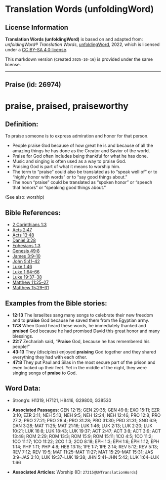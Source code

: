 # Translation Words (unfoldingWord)

## License Information

**Translation Words (unfoldingWord)** is based on and adapted from: _unfoldingWord® Translation Words_, [unfoldingWord](https://unfoldingword.org/utw), 2022, which is licensed under a [CC BY-SA 4.0 license](https://creativecommons.org/licenses/by-sa/4.0/legalcode.en).

This markdown version (created `2025-10-16`) is provided under the same license.



--------------------------------

## Praise (id: 26974)

praise, praised, praiseworthy
=============================

Definition:
-----------

To praise someone is to express admiration and honor for that person.

* People praise God because of how great he is and because of all the amazing things he has done as the Creator and Savior of the world.
* Praise for God often includes being thankful for what he has done.
* Music and singing is often used as a way to praise God.
* Praising God is part of what it means to worship him.
* The term to “praise” could also be translated as to “speak well of” or to “highly honor with words” or to “say good things about.”
* The noun “praise” could be translated as “spoken honor” or “speech that honors” or “speaking good things about.”

(See also: worship)

Bible References:
-----------------

* [2 Corinthians 1:3](https://ref.ly/2Cor1:3)
* [Acts 2:47](https://ref.ly/Acts2:47)
* [Acts 13:48](https://ref.ly/Acts13:48)
* [Daniel 3:28](https://ref.ly/Dan3:28)
* [Ephesians 1:3](https://ref.ly/Eph1:3)
* [Genesis 49:8](https://ref.ly/Gen49:8)
* [James 3:9–10](https://ref.ly/Jas3:9-Jas3:10)
* [John 5:41–42](https://ref.ly/John5:41-John5:42)
* [Luke 1:46](https://ref.ly/Luke1:46)
* [Luke 1:64–66](https://ref.ly/Luke1:64-Luke1:66)
* [Luke 19:37–38](https://ref.ly/Luke19:37-Luke19:38)
* [Matthew 11:25–27](https://ref.ly/Matt11:25-Matt11:27)
* [Matthew 15:29–31](https://ref.ly/Matt15:29-Matt15:31)

Examples from the Bible stories:
--------------------------------

* **12:13** The Israelites sang many songs to celebrate their new freedom and to **praise** God because he saved them from the Egyptian army.
* **17:8** When David heard these words, he immediately thanked and **praised** God because he had promised David this great honor and many blessings.
* **22:7** Zechariah said, “**Praise** God, because he has remembered his people!”
* **43:13** They (disciples) enjoyed **praising** God together and they shared everything they had with each other.
* **47:8** They put Paul and Silas in the most secure part of the prison and even locked up their feet. Yet in the middle of the night, they were singing songs of **praise** to God.

Word Data:
----------

* Strong’s: H1319, H7121, H8416, G29800, G38530

* **Associated Passages:** GEN 12:15; GEN 29:35; GEN 49:8; EXO 15:11; EZR 3:10; EZR 3:11; NEH 5:13; NEH 9:5; NEH 12:24; NEH 12:46; PRO 12:8; PRO 27:2; PRO 27:21; PRO 28:4; PRO 31:28; PRO 31:30; PRO 31:31; SNG 6:9; DAN 3:28; MAT 11:25; MAT 21:16; LUK 1:46; LUK 2:13; LUK 2:20; LUK 10:21; LUK 16:8; LUK 18:43; LUK 19:37; ACT 2:47; ACT 3:8; ACT 3:9; ACT 13:48; ROM 2:29; ROM 13:3; ROM 15:9; ROM 15:11; 1CO 4:5; 1CO 11:2; 1CO 11:17; 1CO 11:22; 2CO 1:3; 2CO 8:18; EPH 1:3; EPH 1:6; EPH 1:12; EPH 1:14; PHP 1:11; PHP 4:8; HEB 13:15; 1PE 1:7; 1PE 2:14; REV 5:12; REV 5:13; REV 7:12; REV 19:5; MAT 11:25–MAT 11:27; MAT 15:29–MAT 15:31; JAS 3:9–JAS 3:10; LUK 19:37–LUK 19:38; JHN 5:41–JHN 5:42; LUK 1:64–LUK 1:66
* **Associated Articles:** Worship (ID: `27215@UWTranslationWords`)

